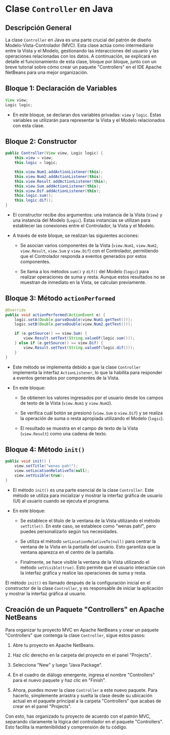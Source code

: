 # Clase `Controller` en Java

## Descripción General

La clase `Controller` en Java es una parte crucial del patrón de diseño Modelo-Vista-Controlador (MVC). Esta clase actúa como intermediario entre la Vista y el Modelo, gestionando las interacciones del usuario y las operaciones relacionadas con los datos. A continuación, se explicará en detalle el funcionamiento de esta clase, bloque por bloque, junto con un breve tutorial sobre cómo crear un paquete "Controllers" en el IDE Apache NetBeans para una mejor organización.

## Bloque 1: Declaración de Variables

```java
View view;
Logic logic;
```

- En este bloque, se declaran dos variables privadas: `view` y `logic`. Estas variables se utilizarán para representar la Vista y el Modelo relacionados con esta clase.

## Bloque 2: Constructor

```java
public Controller(View view, Logic logic) {
    this.view = view;
    this.logic = logic;

    this.view.Num1.addActionListener(this);
    this.view.Num2.addActionListener(this);
    this.view.Result.addActionListener(this);
    this.view.Sum.addActionListener(this);
    this.view.Dif.addActionListener(this);
    this.logic.sum();
    this.logic.dif();
}
```

- El constructor recibe dos argumentos: una instancia de la Vista (`View`) y una instancia del Modelo (`Logic`). Estas instancias se utilizan para establecer las conexiones entre el Controlador, la Vista y el Modelo.

- A través de este bloque, se realizan las siguientes acciones:
  - Se asocian varios componentes de la Vista (`view.Num1`, `view.Num2`, `view.Result`, `view.Sum` y `view.Dif`) con el Controlador, permitiendo que el Controlador responda a eventos generados por estos componentes.

  - Se llama a los métodos `sum()` y `dif()` del Modelo (`logic`) para realizar operaciones de suma y resta. Aunque estos resultados no se muestran de inmediato en la Vista, se calculan previamente.

## Bloque 3: Método `actionPerformed`

```java
@Override
public void actionPerformed(ActionEvent e) {
    logic.setA(Double.parseDouble(view.Num1.getText()));
    logic.setB(Double.parseDouble(view.Num2.getText()));

    if (e.getSource() == view.Sum) {
        view.Result.setText(String.valueOf(logic.sum()));
    } else if (e.getSource() == view.Dif) {
        view.Result.setText(String.valueOf(logic.dif()));
    }
}
```

- Este método se implementa debido a que la clase `Controller` implementa la interfaz `ActionListener`, lo que la habilita para responder a eventos generados por componentes de la Vista.

- En este bloque:
  - Se obtienen los valores ingresados por el usuario desde los campos de texto de la Vista (`view.Num1` y `view.Num2`).

  - Se verifica cuál botón se presionó (`view.Sum` o `view.Dif`) y se realiza la operación de suma o resta apropiada utilizando el Modelo (`logic`).

  - El resultado se muestra en el campo de texto de la Vista (`view.Result`) como una cadena de texto.

## Bloque 4: Método `init()`

```java
public void init() {
    view.setTitle("wenas pah!");
    view.setLocationRelativeTo(null);
    view.setVisible(true);
}
```

- El método `init()` es una parte esencial de la clase `Controller`. Este método se utiliza para inicializar y mostrar la interfaz gráfica de usuario (UI) al usuario cuando se ejecuta el programa.

- En este bloque:
  - Se establece el título de la ventana de la Vista utilizando el método `setTitle()`. En este caso, se establece como "wenas pah!", pero puedes personalizarlo según tus necesidades.

  - Se utiliza el método `setLocationRelativeTo(null)` para centrar la ventana de la Vista en la pantalla del usuario. Esto garantiza que la ventana aparezca en el centro de la pantalla.

  - Finalmente, se hace visible la ventana de la Vista utilizando el método `setVisible(true)`. Esto permite que el usuario interactúe con la interfaz gráfica y realice las operaciones de suma y resta.

El método `init()` es llamado después de la configuración inicial en el constructor de la clase `Controller`, y es responsable de iniciar la aplicación y mostrar la interfaz gráfica al usuario.

## Creación de un Paquete "Controllers" en Apache NetBeans

Para organizar tu proyecto MVC en Apache NetBeans y crear un paquete "Controllers" que contenga la clase `Controller`, sigue estos pasos:

1. Abre tu proyecto en Apache NetBeans.

2. Haz clic derecho en la carpeta del proyecto en el panel "Projects".

3. Selecciona "New" y luego "Java Package".

4. En el cuadro de diálogo emergente, ingresa el nombre "Controllers" para el nuevo paquete y haz clic en "Finish".

5. Ahora, puedes mover la clase `Controller` a este nuevo paquete. Para hacerlo, simplemente arrastra y suelta la clase desde su ubicación actual en el paquete principal a la carpeta "Controllers" que acabas de crear en el panel "Projects".

Con esto, has organizado tu proyecto de acuerdo con el patrón MVC, separando claramente la lógica del controlador en el paquete "Controllers". Esto facilita la mantenibilidad y comprensión de tu código.
